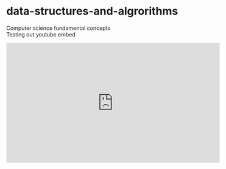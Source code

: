 # data-structures-and-algrorithms
Computer science fundamental concepts  
Testing out youtube embed    
<iframe width="560" height="315" src="https://www.youtube.com/embed/VuXbEb5ywrU" frameborder="0" allow="accelerometer; autoplay; clipboard-write; encrypted-media; gyroscope; picture-in-picture" allowfullscreen></iframe>
